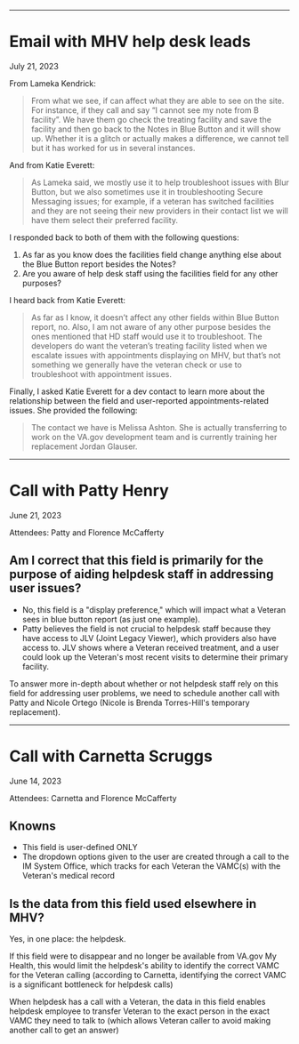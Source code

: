 -----
# Email with MHV help desk leads
July 21, 2023

From Lameka Kendrick:
> From what we see, if can affect what they are able to see on the site. For instance, if they call and say “I cannot see my note from B facility”. We have them go check the treating facility and save the facility and then go back to the Notes in Blue Button and it will show up. Whether it is a glitch or actually makes a difference, we cannot tell but it has worked for us in several instances.

And from Katie Everett:
> As Lameka said, we mostly use it to help troubleshoot issues with Blur Button, but we also sometimes use it in troubleshooting Secure Messaging issues; for example, if a veteran has switched facilities and they are not seeing their new providers in their contact list we will have them select their preferred facility.

I responded back to both of them with the following questions:
1. As far as you know does the facilities field change anything else about the Blue Button report besides the Notes?
2. Are you aware of help desk staff using the facilities field for any other purposes?

I heard back from Katie Everett:
> As far as I know, it doesn’t affect any other fields within Blue Button report, no. Also, I am not aware of any other purpose besides the ones mentioned that HD staff would use it to troubleshoot. The developers do want the veteran’s treating facility listed when we escalate issues with appointments displaying on MHV, but that’s not something we generally have the veteran check or use to troubleshoot with appointment issues.

Finally, I asked Katie Everett for a dev contact to learn more about the relationship between the field and user-reported appointments-related issues. She provided the following: 
> The contact we have is Melissa Ashton. She is actually transferring to work on the VA.gov development team and is currently training her replacement Jordan Glauser.

-----
# Call with Patty Henry
June 21, 2023

Attendees: Patty and Florence McCafferty

## Am I correct that this field is primarily for the purpose of aiding helpdesk staff in addressing user issues?
- No, this field is a "display preference," which will impact what a Veteran sees in blue button report (as just one example).
- Patty believes the field is not crucial to helpdesk staff because they have access to JLV (Joint Legacy Viewer), which providers also have access to. JLV shows where a Veteran received treatment, and a user could look up the Veteran's most recent visits to determine their primary facility.

To answer more in-depth about whether or not helpdesk staff rely on this field for addressing user problems, we need to schedule another call with Patty and Nicole Ortego (Nicole is Brenda Torres-Hill's temporary replacement).

-----
# Call with Carnetta Scruggs
June 14, 2023

Attendees: Carnetta and Florence McCafferty

## Knowns
- This field is user-defined ONLY
- The dropdown options given to the user are created through a call to the IM System Office, which tracks for each Veteran the VAMC(s) with the Veteran's medical record

## Is the data from this field used elsewhere in MHV?
Yes, in one place: the helpdesk. 

If this field were to disappear and no longer be available from VA.gov My Health, this would limit the helpdesk's ability to identify the correct VAMC for the Veteran calling (according to Carnetta, identifying the correct VAMC is a significant bottleneck for helpdesk calls) 

When helpdesk has a call with a Veteran, the data in this field enables helpdesk employee to transfer Veteran to the exact person in the exact VAMC they need to talk to (which allows Veteran caller to avoid making another call to get an answer)

